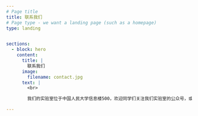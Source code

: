 ```yaml
---
# Page title
title: 联系我们
# Page type - we want a landing page (such as a homepage)
type: landing


sections:
  - block: hero
    content:
      title: |
        联系我们
      image:
        filename: contact.jpg
      text: |
        <br>

        我们的实验室位于中国人民大学信息楼500，欢迎同学们关注我们实验室的公众号，或者通过邮件(lu-wei@ruc.edu.cn)以及线下联系我们！

---
```


